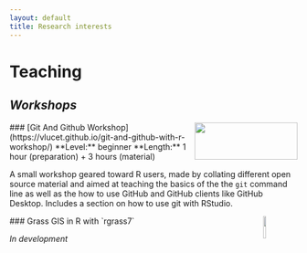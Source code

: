 ```yaml
---
layout: default
title: Research interests
---
```


# Teaching

## *Workshops*
<img align="right" width="180" height="65" class="classic_img" src="https://git-scm.com/images/logos/2color-lightbg@2x.png">
### [Git And Github Workshop](https://vlucet.github.io/git-and-github-with-r-workshop/)
**Level:** beginner  
**Length:** 1 hour (preparation) + 3 hours (material)  

A small workshop geared toward R users, made by collating different open source material and aimed at teaching the basics of the the `git` command line as well as the how to use GitHub and GitHub clients like GitHub Desktop. Includes a section on how to use git with RStudio.

<img style="float:right;width:10%;display:inline-block" hspace="10" class="classic_img" src="https://grass.osgeo.org/uploads/images/logo/grassgis_logo_colorlogo_text_alphabg.png">
### Grass GIS in R with `rgrass7`

*In development*

